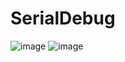 # SerialDebug
![image](https://user-images.githubusercontent.com/90372259/201859552-fbe265ea-9fe7-4a4f-9b48-bdcac5962799.png)
![image](https://user-images.githubusercontent.com/90372259/201859687-0d0584f0-f1bf-473b-8ffd-e8d3912e1628.png)
